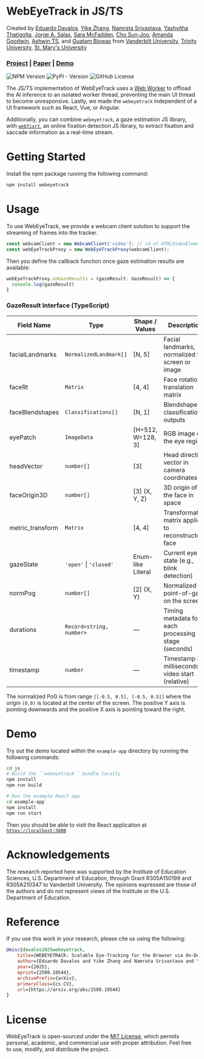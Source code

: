 # WebEyeTrack in JS/TS

Created by <a href="https://edavalosanaya.github.io" target="_blank">Eduardo Davalos</a>, <a href="https://scholar.google.com/citations?user=_E0SGAkAAAAJ&hl=en" target="_blank">Yike Zhang</a>, <a href="https://scholar.google.com/citations?user=GWvdYIoAAAAJ&hl=en&oi=ao" target="_blank">Namrata Srivastava</a>, <a href="https://www.linkedin.com/in/yashvitha/" target="_blank">Yashvitha Thatigolta</a>, <a href="" target="_blank">Jorge A. Salas</a>, <a href="https://www.linkedin.com/in/sara-mcfadden-93162a4/" target="_blank">Sara McFadden</a>, <a href="https://scholar.google.com/citations?user=0SHxelgAAAAJ&hl=en" target="_blank">Cho Sun-Joo</a>, <a href="https://scholar.google.com/citations?user=dZ8X7mMAAAAJ&hl=en" target="_blank">Amanda Goodwin</a>, <a href="https://sites.google.com/view/ashwintudur/home" target="_blank">Ashwin TS</a>, and <a href="https://scholar.google.com/citations?user=-m5wrTkAAAAJ&hl=en" target="_blank">Guatam Biswas</a> from <a href="https://wp0.vanderbilt.edu/oele/" target="_blank">Vanderbilt University</a>, <a href="https://redforestai.github.io" target="_blank">Trinity University</a>, <a href="https://knotlab.github.io/KnotLab/" target="_blank">St. Mary's University</a>

### [Project](https://redforestai.github.io/WebEyeTrack) | [Paper](https://arxiv.org/abs/2508.19544) | [Demo](https://azure-olympie-5.tiiny.site)

![NPM Version](https://img.shields.io/npm/v/webeyetrack) ![PyPI - Version](https://img.shields.io/pypi/v/webeyetrack) ![GitHub License](https://img.shields.io/github/license/RedForestAI/webeyetrack)

The JS/TS implementation of WebEyeTrack uses a [Web Worker](https://developer.mozilla.org/en-US/docs/Web/API/Web_Workers_API/Using_web_workers) to offload the AI inference to an isolated worker thread, preventing the main UI thread to become unresponsive. Lastly, we made the ``webeyetrack`` independent of a UI framework such as React, Vue, or Angular.

Additionally, you can combine ``webeyetrack``, a gaze estimation JS library, with [``webfixrt``](https://github.com/redforestai/webfixrt), an online fixation detection JS library, to extract fixation and saccade information as a real-time stream.

# Getting Started

Install the npm package running the following command:

```bash
npm install webeyetrack
```

# Usage

To use WebEyeTrack, we provide a webcam client solution to support the streaming of frames into the tracker.

```ts
const webcamClient = new WebcamClient('video'); // id of HTMLVideoElement
const webEyeTrackProxy = new WebEyeTrackProxy(webcamClient);
```

Then you define the callback function once gaze estimation results are available:

```ts
webEyeTrackProxy.onGazeResults = (gazeResult: GazeResult) => {
  console.log(gazeResult)
}
```

### GazeResult Interface (TypeScript)

| Field Name       | Type                          | Shape / Values      | Description                                         |
|------------------|-------------------------------|----------------------|-----------------------------------------------------|
| facialLandmarks  | `NormalizedLandmark[]`        | [N, 5]              | Facial landmarks, normalized to screen or image     |
| faceRt           | `Matrix`                      | [4, 4]                  | Face rotation-translation matrix                   |
| faceBlendshapes  | `Classifications[]`           | [N, 1]              | Blendshape classification outputs                  |
| eyePatch         | `ImageData`                   | [H=512, W=128, 3]           | RGB image of the eye region                        |
| headVector       | `number[]`                    | [3]                 | Head direction vector in camera coordinates        |
| faceOrigin3D     | `number[]`                    | [3] (X, Y, Z)       | 3D origin of the face in space                     |
| metric_transform | `Matrix`                      | [4, 4]              | Transformation matrix applied to reconstructed face|
| gazeState        | `'open'` \| `'closed'`        | Enum-like Literal   | Current eye state (e.g., blink detection)          |
| normPog          | `number[]`                    | [2] (X, Y)          | Normalized point-of-gaze on the screen             |
| durations        | `Record<string, number>`      | —                   | Timing metadata for each processing stage (seconds)|
| timestamp        | `number`                      | —                   | Timestamp in milliseconds of video start (relative) |

The normalized PoG is from range ``[[-0.5, 0.5], [-0.5, 0.5]]`` where the origin ``(0,0)`` is located at the center of the screen. The positive Y axis is pointing downwards and the positive X axis is pointing toward the right.

# Demo

Try out the demo located within the ``example-app`` directory by running the following commands:

```bash
cd js
# Build the ``webeyetrack`` bundle locally
npm install
npm run build 

# Run the example React app
cd example-app
npm install
npm run start
```

Then you should be able to visit the React application at [``https://localhost:3000``](https://localhost:3000)

# Acknowledgements

The research reported here was supported by the Institute of Education Sciences, U.S. Department of Education, through Grant R305A150199 and R305A210347 to Vanderbilt University. The opinions expressed are those of the authors and do not represent views of the Institute or the U.S. Department of Education.

# Reference

If you use this work in your research, please cite us using the following:

```bibtex
@misc{davalos2025webeyetrack,
	title={WEBEYETRACK: Scalable Eye-Tracking for the Browser via On-Device Few-Shot Personalization},
	author={Eduardo Davalos and Yike Zhang and Namrata Srivastava and Yashvitha Thatigotla and Jorge A. Salas and Sara McFadden and Sun-Joo Cho and Amanda Goodwin and Ashwin TS and Gautam Biswas},
	year={2025},
	eprint={2508.19544},
	archivePrefix={arXiv},
	primaryClass={cs.CV},
	url={https://arxiv.org/abs/2508.19544}
}
```

# License

WebEyeTrack is open-sourced under the [MIT License](LICENSE), which permits personal, academic, and commercial use with proper attribution. Feel free to use, modify, and distribute the project.